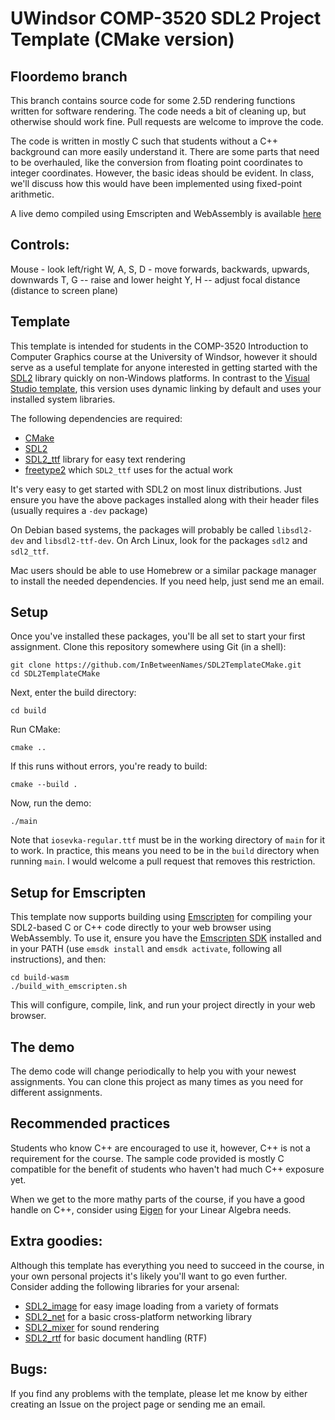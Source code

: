 UWindsor COMP-3520 SDL2 Project Template (CMake version)
===

Floordemo branch
---

This branch contains source code for some 2.5D rendering functions written
for software rendering.  The code needs a bit of cleaning up, but otherwise
should work fine.  Pull requests are welcome to improve the code.

The code is written in mostly C such that students without a C++ background
can more easily understand it.  There are some parts that need to be overhauled,
like the conversion from floating point coordinates to integer coordinates.
However, the basic ideas should be evident.  In class, we'll discuss how
this would have been implemented using fixed-point arithmetic.

A live demo compiled using Emscripten and WebAssembly is available [here](https://inbetweennames.github.io/SDL2TemplateCMake/)

Controls:
---

Mouse - look left/right
W, A, S, D - move forwards, backwards, upwards, downwards
T, G -- raise and lower height
Y, H -- adjust focal distance (distance to screen plane)

Template
---

This template is intended for students in the COMP-3520 Introduction to Computer Graphics course
at the University of Windsor, however it should serve as a useful template for anyone interested in
getting started with the [SDL2](http://libsdl.org/) library quickly on non-Windows platforms.
In contrast to the [Visual Studio template](https://github.com/InBetweenNames/SDL2Template), this version
uses dynamic linking by default and uses your installed system libraries.

The following dependencies are required:
* [CMake](https://cmake.org/)
* [SDL2](http://libsdl.org/) 
* [SDL2_ttf](https://www.libsdl.org/projects/SDL_ttf/) library for easy text rendering
* [freetype2](https://www.freetype.org/) which `SDL2_ttf` uses for the actual work

It's very easy to get started with SDL2 on most linux distributions.  Just ensure you have the above packages installed along with their header files (usually requires a `-dev` package)

On Debian based systems, the packages will probably be called `libsdl2-dev` and `libsdl2-ttf-dev`.
On Arch Linux, look for the packages `sdl2` and `sdl2_ttf`.

Mac users should be able to use Homebrew or a similar package manager to install the needed dependencies.
If you need help, just send me an email.

Setup
---

Once you've installed these packages, you'll be all set to start your first assignment.
Clone this repository somewhere using Git (in a shell):

~~~
git clone https://github.com/InBetweenNames/SDL2TemplateCMake.git
cd SDL2TemplateCMake
~~~

Next, enter the build directory:

~~~
cd build
~~~

Run CMake:

~~~
cmake ..
~~~

If this runs without errors, you're ready to build:

~~~
cmake --build .
~~~

Now, run the demo:

~~~
./main
~~~

Note that `iosevka-regular.ttf` must be in the working directory of `main` for it to work.
In practice, this means you need to be in the `build` directory when running `main`.
I would welcome a pull request that removes this restriction.

Setup for Emscripten
---

This template now supports building using [Emscripten](https://kripken.github.io/emscripten-site/) for compiling your SDL2-based
C or C++ code directly to your web browser using WebAssembly.  To use it, ensure you have the [Emscripten SDK](https://github.com/emscripten-core/emsdk)
installed and in your PATH (use `emsdk install` and `emsdk activate`, following all instructions), and then:

~~~
cd build-wasm
./build_with_emscripten.sh
~~~

This will configure, compile, link, and run your project directly in your web browser.

The demo
---

The demo code will change periodically to help you with your newest assignments.
You can clone this project as many times as you need for different assignments.

Recommended practices
---

Students who know C++ are encouraged to use it, however, C++ is not a requirement for the course.
The sample code provided is mostly C compatible for the benefit of students who haven't had much C++ exposure yet.

When we get to the more mathy parts of the course, if you have a good handle on C++, consider using
[Eigen](http://eigen.tuxfamily.org/index.php?title=Main_Page) for your Linear Algebra needs.

Extra goodies:
---

Although this template has everything you need to succeed in the course, in your own personal projects
it's likely you'll want to go even further.  Consider adding the following libraries for your arsenal:

* [SDL2_image](https://www.libsdl.org/projects/SDL_image/) for easy image loading from a variety of formats
* [SDL2_net](https://www.libsdl.org/projects/SDL_net/) for a basic cross-platform networking library
* [SDL2_mixer](https://www.libsdl.org/projects/SDL_mixer/) for sound rendering
* [SDL2_rtf](https://www.libsdl.org/projects/SDL_rtf/) for basic document handling (RTF)

Bugs:
---

If you find any problems with the template, please let me know by either creating an Issue on the project page or sending
me an email.

